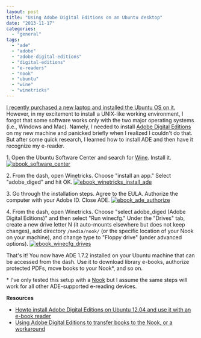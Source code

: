 ```yaml
---
layout: post
title: "Using Adobe Digital Editions on an Ubuntu desktop"
date: "2013-11-17"
categories: 
  - "general"
tags: 
  - "ade"
  - "adobe"
  - "adobe-digital-editions"
  - "digital-editions"
  - "e-readers"
  - "nook"
  - "ubuntu"
  - "wine"
  - "winetricks"
---
```


[I recently purchased a new laptop and installed the Ubuntu OS on it.](http://acid-stars.com/2013/11/16/need-moar-tech/trackback/) However, in my excitement to install a UNIX-like working environment, I forgot that some software works only with the two major operating systems (i.e., Windows and Mac). Namely, I needed to install [Adobe Digital Editions](http://www.adobe.com/products/digital-editions.html) on my new machine and panicked briefly when I realized I couldn't do that. But after some quick research, I learned how to install ADE and then have it recognize my e-reader.

1\. Open the Ubuntu Software Center and search for [Wine](http://www.winehq.org/). Install it. [![ebook_software_center](http://blog.verbovetskaya.com/wp-content/uploads/2013/11/ebook_software_center.png)](http://blog.verbovetskaya.com/wp-content/uploads/2013/11/ebook_software_center.png)

2\. From the dash, open Winetricks. Choose "install an app." Select "adobe\_diged" and hit OK. [![ebook_winetricks_install_ade](http://blog.verbovetskaya.com/wp-content/uploads/2013/11/ebook_winetricks_install_ade.png)](http://blog.verbovetskaya.com/wp-content/uploads/2013/11/ebook_winetricks_install_ade.png)

3\. Go through the installation steps. Agree to the EULA. Authorize the computer with your Adobe ID. Close ADE. [![ebook_ade_authorize](http://blog.verbovetskaya.com/wp-content/uploads/2013/11/ebook_ade_authorize.png)](http://blog.verbovetskaya.com/wp-content/uploads/2013/11/ebook_ade_authorize.png)

4\. From the dash, open Winetricks. Choose "select adobe\_diged (Adobe Digital Editions)" and then select "Run winecfg." Under the "Drives" tab, create a new drive letter N (it auto-mounts elsewhere but does not keep changes), add directory `/media/nook/` (or the specific location of your Nook on your machine), and change type to "Floppy drive" (under advanced options). [![ebook_winecfg_drives](http://blog.verbovetskaya.com/wp-content/uploads/2013/11/ebook_winecfg_drives.png)](http://blog.verbovetskaya.com/wp-content/uploads/2013/11/ebook_winecfg_drives.png)

That's it! You now have ADE 1.7.2 installed on your Ubuntu machine that can be accessed from the dash. Use it to download library e-books, authorize protected PDFs, move books to your Nook\*, and so on.

\* I've only tested this setup with a [Nook](http://www.barnesandnoble.com/nook/) but I assume the same steps will work for all other ADE\-supported e-reading devices.

**Resources**

* [Howto install Adobe Digital Editions on Ubuntu 12.04 and use it with an e-book reader](http://robert.penz.name/440/howto-install-adobe-digital-editions-on-ubuntu-12-04-and-use-it-with-an-e-book-reader/)
* [Using Adobe Digital Editions to transfer books to the Nook, or a workaround](http://askubuntu.com/questions/32549/using-adobe-digital-editions-to-transfer-books-to-the-nook-or-a-workaround/308569#308569)

